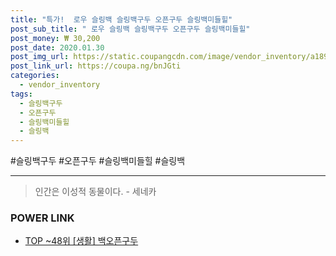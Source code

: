 ```yaml
--- 
title: "특가!  로우 슬링백 슬링백구두 오픈구두 슬링백미들힐" 
post_sub_title: " 로우 슬링백 슬링백구두 오픈구두 슬링백미들힐" 
post_money: ₩ 30,200 
post_date: 2020.01.30 
post_img_url: https://static.coupangcdn.com/image/vendor_inventory/a189/1941845c2bf5cc2412c0f7ab5cfa166d084e09c872c9e1f1c8866db93640.jpg 
post_link_url: https://coupa.ng/bnJGti 
categories: 
  - vendor_inventory 
tags: 
  - 슬링백구두 
  - 오픈구두 
  - 슬링백미들힐 
  - 슬링백 
--- 
```

  #슬링백구두 #오픈구두 #슬링백미들힐 #슬링백 
<hr> 

> 인간은 이성적 동물이다. - 세네카 


### POWER LINK

* <a href="https://blog.naver.com/an0733/221789778856" target="_blank"> TOP ~48위 [생활] 백오픈구두</a>
